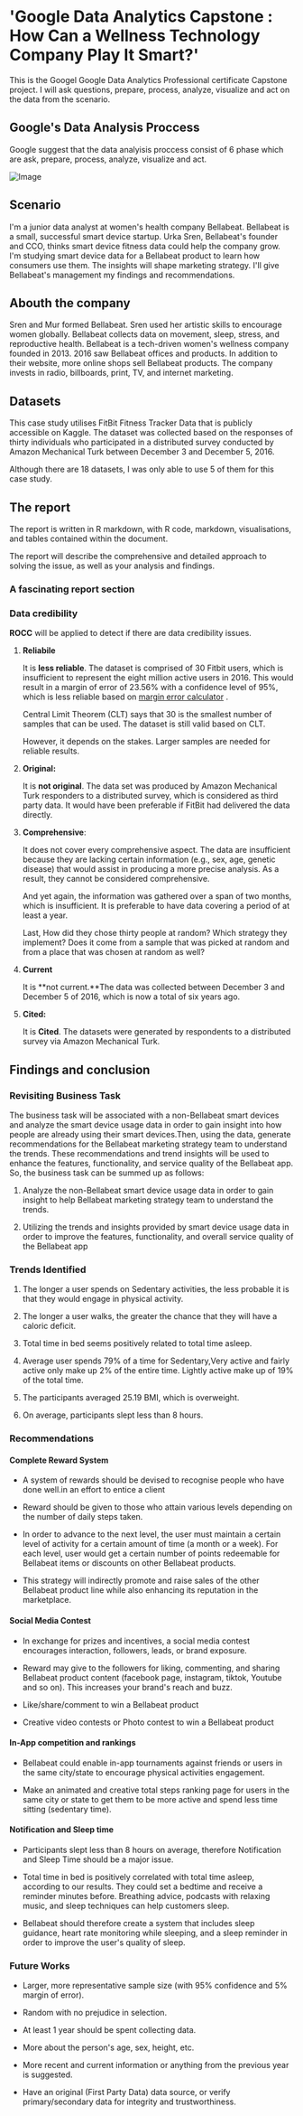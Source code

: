 # 'Google Data Analytics Capstone : How Can a Wellness Technology Company Play It Smart?'

This is the Googel Google Data Analytics Professional certificate Capstone project. I will  ask questions, prepare, process, analyze, visualize and act on the data from the scenario.

## Google's Data Analysis Proccess 

Google suggest  that the data analyisis proccess consist of 6 phase which are ask, prepare, process, analyze, visualize and act.

![Image](https://github.com/soonkienyuan/DataAnalytics_Capstone_case_study2/blob/main/Image/data_analysis_step.jpg?raw=true)

## Scenario

I'm a junior data analyst at women's health company Bellabeat. Bellabeat is a small, successful smart device startup. Urka Sren, Bellabeat's founder and CCO, thinks smart device fitness data could help the company grow. I'm studying smart device data for a Bellabeat product to learn how consumers use them. The insights will shape marketing strategy. I'll give Bellabeat's management my findings and recommendations.

## Abouth the company

Sren and Mur formed Bellabeat. Sren used her artistic skills to encourage women globally. Bellabeat collects data on movement, sleep, stress, and reproductive health. Bellabeat is a tech-driven women's wellness company founded in 2013. 2016 saw Bellabeat offices and products. In addition to their website, more online shops sell Bellabeat products. The company invests in radio, billboards, print, TV, and internet marketing.


## Datasets
This case study utilises FitBit Fitness Tracker Data that is publicly accessible on Kaggle. The dataset was collected based on the responses of thirty individuals who participated in a distributed survey conducted by Amazon Mechanical Turk between December 3 and December 5, 2016. 

Although there are 18 datasets, I was only able to use 5 of them for this case study.

## The report

The report is written in R markdown, with R code, markdown, visualisations, and tables contained within the document.

The report will describe the comprehensive and detailed approach to solving the issue, as well as your analysis and findings.

### A fascinating report section
### Data credibility

**ROCC** will be applied to detect if there are data credibility issues.

1.  **Reliabile**

    It is **less reliable**. The dataset is comprised of 30 Fitbit users, which is insufficient to represent the eight million active users in 2016. This would result in a margin of error of 23.56% with a confidence level of 95%, which is less reliable based on [margin error calculator](https://github.com/soonkienyuan/DataAnalytics_Capstone_case_study2/blob/main/Margin%20of%20Error%20Calculator.xlsx) .

    Central Limit Theorem (CLT) says that 30 is the smallest number of samples that can be used. The dataset is still valid based on CLT.

    However, it depends on the stakes. Larger samples are needed for reliable results.

2.  **Original:**

    It is **not original**. The data set was produced by Amazon Mechanical Turk responders to a distributed survey, which is considered as third party data. It would have been preferable if FitBit had delivered the data directly.

3.  **Comprehensive**:

    It does not cover every comprehensive aspect. The data are insufficient because they are lacking certain information (e.g., sex, age, genetic disease) that would assist in producing a more precise analysis. As a result, they cannot be considered comprehensive.

    And yet again, the information was gathered over a span of two months, which is insufficient. It is preferable to have data covering a period of at least a year.

    Last, How did they chose thirty people at random? Which strategy they implement? Does it come from a sample that was picked at random and from a place that was chosen at random as well?

4.  **Current**

    It is **not current.**The data was collected between December 3 and December 5 of 2016, which is now a total of six years ago.

5.  **Cited:**

    It is **Cited**. The datasets were generated by respondents to a distributed survey via Amazon Mechanical Turk.



## Findings and conclusion

### Revisiting Business Task

The business task will be associated with a non-Bellabeat smart devices and analyze the smart device usage data in order to gain insight into how people are already using their smart devices.Then, using the data, generate recommendations for the Bellabeat marketing strategy team to understand the trends. These recommendations and trend insights will be used to enhance the features, functionality, and service quality of the Bellabeat app. So, the business task can be summed up as follows:

1.  Analyze the non-Bellabeat smart device usage data in order to gain insight to help Bellabeat marketing strategy team to understand the trends.

2.  Utilizing the trends and insights provided by smart device usage data in order to improve the features, functionality, and overall service quality of the Bellabeat app


### Trends Identified

1. The longer a user spends on Sedentary activities, the less probable it is that they would engage in physical activity.

2. The longer a user walks, the greater the chance that they will have a caloric deficit.

3. Total time in bed seems positively related to total time asleep.

4. Average user spends 79% of a time for Sedentary,Very active and fairly active only make up 2% of the entire time. Lightly active make up of 19% of the total time. 

5. The participants averaged 25.19 BMI, which is overweight.

6. On average, participants slept less than 8 hours.


### Recommendations

####  Complete Reward System

- A system of rewards should be devised to recognise people who have done well.in an effort to entice a client

- Reward should be given to those who attain various levels depending on the number of daily steps taken.

- In order to advance to the next level, the user must maintain a certain level of activity for a certain amount of time (a month or a week). For each level, user would get a certain number of points redeemable for Bellabeat items or discounts on other Bellabeat products.

- This strategy will indirectly promote and raise sales of the other Bellabeat product line while also enhancing its reputation in the marketplace.

#### Social Media Contest

- In exchange for prizes and incentives, a social media contest encourages interaction, followers, leads, or brand exposure.

-   Reward may give to the followers for liking, commenting, and sharing Bellabeat product content (facebook page, instagram, tiktok, Youtube and so on). This increases your brand's reach and buzz.

- Like/share/comment to win a Bellabeat product

- Creative video contests or Photo contest to win a Bellabeat product


#### In-App competition and rankings

- Bellabeat could enable in-app tournaments against friends or users in the same city/state to encourage physical activities engagement.

- Make an animated and creative total steps ranking page for users in the same city or state to get them to be more active and spend less time sitting (sedentary time).

#### Notification and Sleep time

- Participants slept less than 8 hours on average, therefore Notification and Sleep Time should be a major issue.

- Total time in bed is positively correlated with total time asleep, according to our results. They could set a bedtime and receive a reminder minutes before. Breathing advice, podcasts with relaxing music, and sleep techniques can help customers sleep.

- Bellabeat should therefore create a system that includes sleep guidance, heart rate monitoring while sleeping, and a sleep reminder in order to improve the user's quality of sleep.

### Future Works

- Larger, more representative sample size (with 95% confidence and 5% margin of error).

- Random with no prejudice in selection.

- At least 1 year should be spent collecting data.

- More about the person's age, sex, height, etc.

- More recent and current information or anything from the previous year is suggested. 

- Have an original (First Party Data) data source, or verify primary/secondary data for integrity and trustworthiness.




